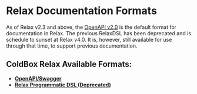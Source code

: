 # Relax Documentation Formats

As of Relax v2.3 and above, the [OpenAPI v2.0](https://github.com/OAI/OpenAPI-Specification/blob/master/versions/2.0.md) is the default format for documentation in Relax. The previous RelaxDSL has been deprecated and is schedule to sunset at Relax v4.0. It is, however, still available for use through that time, to support previous documentation.

## ColdBox Relax Available Formats:

* [**OpenAPI/Swagger**](openapi-aka-swagger.md)
* [**Relax Programmatic DSL \(Deprecated\)**](index/)

